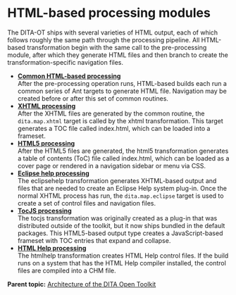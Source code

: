 # HTML-based processing modules

The DITA-OT ships with several varieties of HTML output, each of which follows roughly the same path through the processing pipeline. All HTML-based transformation begin with the same call to the pre-processing module, after which they generate HTML files and then branch to create the transformation-specific navigation files.

-   **[Common HTML-based processing](../reference/XhtmlCommon.md)**  
After the pre-processing operation runs, HTML-based builds each run a common series of Ant targets to generate HTML file. Navigation may be created before or after this set of common routines.
-   **[XHTML processing](../reference/XhtmlDefault.md)**  
After the XHTML files are generated by the common routine, the `dita.map.xhtml` target is called by the xhtml transformation. This target generates a TOC file called index.html, which can be loaded into a frameset.
-   **[HTML5 processing](../reference/html5.md)**  
After the HTML5 files are generated, the html5 transformation generates a table of contents \(ToC\) file called index.html, which can be loaded as a cover page or rendered in a navigation sidebar or menu via CSS.
-   **[Eclipse help processing](../reference/XhtmlEclipse.md)**  
The eclipsehelp transformation generates XHTML-based output and files that are needed to create an Eclipse Help system plug-in. Once the normal XHTML process has run, the `dita.map.eclipse` target is used to create a set of control files and navigation files.
-   **[TocJS processing](../reference/XhtmlTocjs.md)**  
The tocjs transformation was originally created as a plug-in that was distributed outside of the toolkit, but it now ships bundled in the default packages. This HTML5-based output type creates a JavaScript-based frameset with TOC entries that expand and collapse.
-   **[HTML Help processing](../reference/XhtmlCHM.md)**  
The htmlhelp transformation creates HTML Help control files. If the build runs on a system that has the HTML Help compiler installed, the control files are compiled into a CHM file.

**Parent topic:** [Architecture of the DITA Open Toolkit](../reference/architecture.md)

